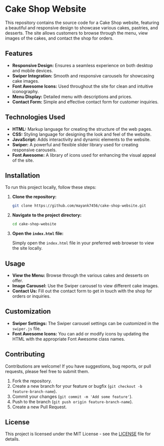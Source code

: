 # Cake Shop Website

This repository contains the source code for a Cake Shop website, featuring a beautiful and responsive design to showcase various cakes, pastries, and desserts. The site allows customers to browse through the menu, view images of the cakes, and contact the shop for orders.

## Features

- **Responsive Design:** Ensures a seamless experience on both desktop and mobile devices.
- **Swiper Integration:** Smooth and responsive carousels for showcasing cake images.
- **Font Awesome Icons:** Used throughout the site for clean and intuitive iconography.
- **Menu Display:** Detailed menu with descriptions and prices.
- **Contact Form:** Simple and effective contact form for customer inquiries.

## Technologies Used

- **HTML:** Markup language for creating the structure of the web pages.
- **CSS:** Styling language for designing the look and feel of the website.
- **JavaScript:** Adds interactivity and dynamic elements to the website.
- **Swiper:** A powerful and flexible slider library used for creating responsive carousels.
- **Font Awesome:** A library of icons used for enhancing the visual appeal of the site.

## Installation

To run this project locally, follow these steps:

1. **Clone the repository:**

    ```bash
    git clone https://github.com/mayank7456/cake-shop-website.git
    ```

2. **Navigate to the project directory:**

    ```bash
    cd cake-shop-website
    ```

3. **Open the `index.html` file:**

    Simply open the `index.html` file in your preferred web browser to view the site locally.

## Usage

- **View the Menu:** Browse through the various cakes and desserts on offer.
- **Image Carousel:** Use the Swiper carousel to view different cake images.
- **Contact Us:** Fill out the contact form to get in touch with the shop for orders or inquiries.

## Customization

- **Swiper Settings:** The Swiper carousel settings can be customized in the `swiper.js` file.
- **Font Awesome Icons:** You can add or modify icons by updating the HTML with the appropriate Font Awesome class names.

## Contributing

Contributions are welcome! If you have suggestions, bug reports, or pull requests, please feel free to submit them.

1. Fork the repository.
2. Create a new branch for your feature or bugfix (`git checkout -b feature-branch-name`).
3. Commit your changes (`git commit -m 'Add some feature'`).
4. Push to the branch (`git push origin feature-branch-name`).
5. Create a new Pull Request.

## License

This project is licensed under the MIT License - see the [LICENSE](LICENSE) file for details.
